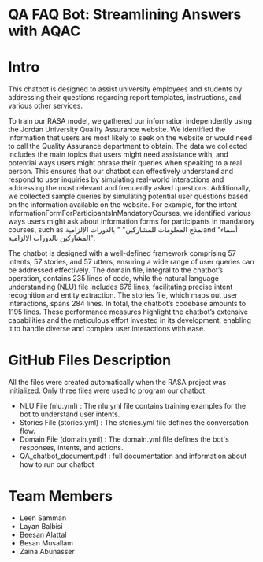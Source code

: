 # QA FAQ Bot: Streamlining Answers with AQAC

# Intro
This chatbot is designed to assist university employees and students by addressing their questions regarding report templates, instructions, and various other services.

To train our RASA model, we gathered our information independently using the Jordan University Quality Assurance website. We identified the information that users are most likely to seek on the website or would need to call the Quality Assurance department to obtain. The data we collected includes the main topics that users might need assistance with, and potential ways users might phrase their queries when speaking to a real person. This ensures that our chatbot can effectively understand and respond to user inquiries by simulating real-world interactions and addressing the most relevant and frequently asked questions. Additionally, we collected sample queries by simulating potential user questions based on the information available on the website. For example, for the intent InformationFormForParticipantsInMandatoryCourses, we identified various ways users might ask about information forms for participants in mandatory courses, such as نمذج المعلومات للمشاركين" " بالدورات الإلزاميةand "أسماء المشاركين بالدورات الالزامية".

The chatbot is designed with a well-defined framework comprising 57 intents, 57 stories, and 57 utters, ensuring a wide range of user queries can be addressed effectively. The domain file, integral to the chatbot’s operation, contains 235 lines of code, while the natural language understanding (NLU) file includes 676 lines, facilitating precise intent recognition and entity extraction. The stories file, which maps out user interactions, spans 284 lines. In total, the chatbot’s codebase amounts to 1195 lines. These performance measures highlight the chatbot’s extensive capabilities and the meticulous effort invested in its development, enabling it to handle diverse and complex user interactions with ease.

# GitHub Files Description
All the files were created automatically when the RASA project was initialized. Only three files were used to program our chatbot:
- NLU File (nlu.yml) : The nlu.yml file contains training examples for the bot to understand user intents.
- Stories File (stories.yml) : The stories.yml file defines the conversation flow.
- Domain File (domain.yml) : The domain.yml file defines the bot's responses, intents, and actions.  
- QA_chatbot_document.pdf : full documentation and information about how to run our chatbot  

# Team Members
- Leen Samman
- Layan Balbisi
- Beesan Alattal
- Besan Musallam
- Zaina Abunasser
